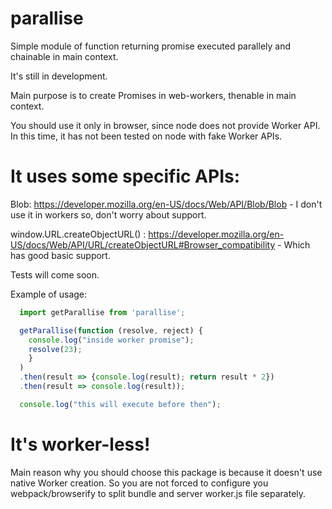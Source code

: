 # parallise
Simple module of function returning promise executed parallely and chainable in main context.

It's still in development.

Main purpose is to create Promises in web-workers, thenable in main context.

You should use it only in browser, since node does not provide Worker API. In this time, it has not been tested on node with fake Worker APIs.

# It uses some specific APIs:

Blob: https://developer.mozilla.org/en-US/docs/Web/API/Blob/Blob - I don't use it in workers so, don't worry about support.

window.URL.createObjectURL() : https://developer.mozilla.org/en-US/docs/Web/API/URL/createObjectURL#Browser_compatibility - Which has good basic support.

Tests will come soon.

Example of usage:
```javascript
  import getParallise from 'parallise';

  getParallise(function (resolve, reject) {
    console.log("inside worker promise");
    resolve(23);
    }
  )
  .then(result => {console.log(result); return result * 2})
  .then(result => console.log(result));

  console.log("this will execute before then");
```

# It's worker-less!

Main reason why you should choose this package is because it doesn't use native Worker creation.
So you are not forced to configure you webpack/browserify to split bundle and server worker.js file separately.
